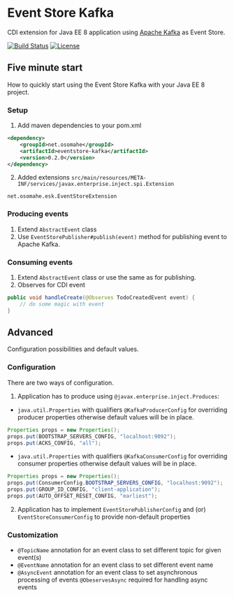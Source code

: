 # Event Store Kafka
CDI extension for Java EE 8 application using [Apache Kafka](https://kafka.apache.org/) as Event Store.

[![Build Status](https://travis-ci.org/tonda100/eventstore-kafka.svg?branch=dev)](https://travis-ci.org/tonda100/eventstore-kafka)
[![License](https://img.shields.io/badge/License-Apache%202.0-blue.svg)](https://opensource.org/licenses/Apache-2.0)

## Five minute start
How to quickly start using the Event Store Kafka with your Java EE 8 project.
### Setup
1. Add maven dependencies to your pom.xml
```xml
<dependency>
    <groupId>net.osomahe</groupId>
    <artifactId>eventstore-kafka</artifactId>
    <version>0.2.0</version>
</dependency>
```
2. Added extensions `src/main/resources/META-INF/services/javax.enterprise.inject.spi.Extension`
```text
net.osomahe.esk.EventStoreExtension
```

### Producing events
1. Extend `AbstractEvent` class
2. Use `EventStorePublisher#publish(event)` method for publishing event to Apache Kafka.

### Consuming events
1. Extend `AbstractEvent` class or use the same as for publishing.
2. Observes for CDI event
```java
public void handleCreate(@Observes TodoCreatedEvent event) {
    // do some magic with event
}
```

## Advanced
Configuration possibilities and default values.
### Configuration
There are two ways of configuration.
1. Application has to produce using `@javax.enterprise.inject.Produces`:
  * `java.util.Properties` with qualifiers `@KafkaProducerConfig` for overriding producer properties otherwise
default values will be in place.
```java
Properties props = new Properties();
props.put(BOOTSTRAP_SERVERS_CONFIG, "localhost:9092");
props.put(ACKS_CONFIG, "all");
```
  * `java.util.Properties` with qualifiers `@KafkaConsumerConfig` for overriding consumer properties otherwise
default values will be in place.
```java
Properties props = new Properties();
props.put(ConsumerConfig.BOOTSTRAP_SERVERS_CONFIG, "localhost:9092");
props.put(GROUP_ID_CONFIG, "client-application");
props.put(AUTO_OFFSET_RESET_CONFIG, "earliest");
```
2. Application has to implement `EventStorePublisherConfig` and (or) `EventStoreConsumerConfig` to provide non-default properties

### Customization
* `@TopicName` annotation for an event class to set different topic for given event(s)
* `@EventName` annotation for an event class to set different event name
* `@AsyncEvent` annotation for an event class to set asynchronous processing of events `@ObeservesAsync` required for handling async events
